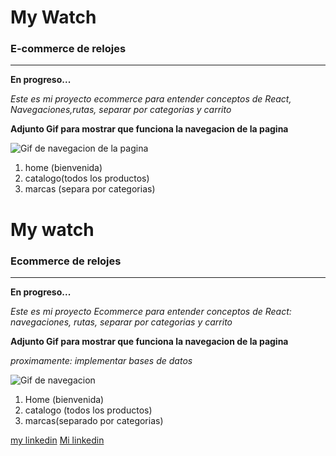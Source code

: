 # My Watch
### E-commerce de relojes

---

**En progreso...**

_Este es mi proyecto ecommerce para entender conceptos de React, Navegaciones,rutas, separar por categorias y carrito_

**Adjunto Gif para mostrar que funciona la navegacion de la pagina**

![Gif de navegacion de la pagina]()

1. home (bienvenida)
2. catalogo(todos los productos)
3. marcas (separa por categorias)
# My watch
### Ecommerce de relojes

---

**En progreso...**

_Este es mi proyecto Ecommerce para entender conceptos de React: navegaciones, rutas, separar por categorias y carrito_

**Adjunto Gif para mostrar que funciona la navegacion de la pagina** 

_proximamente: implementar bases de datos_

![Gif de navegacion](./src/assets/Animation.gif)

1. Home (bienvenida)
1. catalogo (todos los productos)
1. marcas(separado por categorias)

[my linkedin](https://www.linkedin.com/in/santiago-espindola-a56ba4255/)
[Mi linkedin](https://www.linkedin.com/in/santiago-espindola-a56ba4255/)